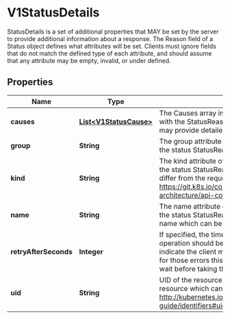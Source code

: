 

# V1StatusDetails

StatusDetails is a set of additional properties that MAY be set by the server to provide additional information about a response. The Reason field of a Status object defines what attributes will be set. Clients must ignore fields that do not match the defined type of each attribute, and should assume that any attribute may be empty, invalid, or under defined.
## Properties

Name | Type | Description | Notes
------------ | ------------- | ------------- | -------------
**causes** | [**List&lt;V1StatusCause&gt;**](V1StatusCause.md) | The Causes array includes more details associated with the StatusReason failure. Not all StatusReasons may provide detailed causes. |  [optional]
**group** | **String** | The group attribute of the resource associated with the status StatusReason. |  [optional]
**kind** | **String** | The kind attribute of the resource associated with the status StatusReason. On some operations may differ from the requested resource Kind. More info: https://git.k8s.io/community/contributors/devel/sig-architecture/api-conventions.md#types-kinds |  [optional]
**name** | **String** | The name attribute of the resource associated with the status StatusReason (when there is a single name which can be described). |  [optional]
**retryAfterSeconds** | **Integer** | If specified, the time in seconds before the operation should be retried. Some errors may indicate the client must take an alternate action - for those errors this field may indicate how long to wait before taking the alternate action. |  [optional]
**uid** | **String** | UID of the resource. (when there is a single resource which can be described). More info: http://kubernetes.io/docs/user-guide/identifiers#uids |  [optional]



